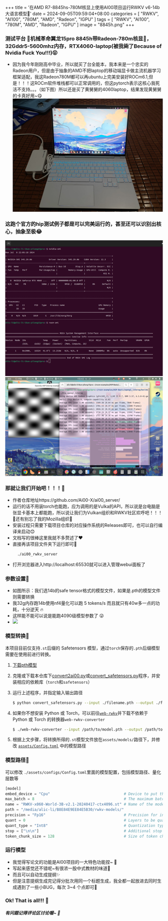 +++
title = '在AMD R7-8845hs-780M核显上使用AI00项目运行RWKV v6-14b大语言模型💫'
date = 2024-09-05T09:59:04+08:00
categories = [
    "RWKV",
    "AI100",
    "780M",
    "AMD",
    "Radeon",
    "IGPU"
]
tags = [
    "RWKV",
    "AI100",
    "780M",
    "AMD",
    "Radeon",
    "IGPU"
]
image = "8845h.png"
+++

### 测试平台 🐔机械革命翼龙15pro 8845h带Radeon-780m核显🚀，32Gddr5-5600mhz内存，RTX4060-laptop(被我毙了Because of Nvidia Fuck You!!!)😝
- 因为我今年刚刚高中毕业，所以就买了台全能本，我本来是一个忠实的Radeon用户，但是由于抽象的AMD不把laptop的移动端显卡做主流机器学习框架适配，我这Radeon780M都可以再ubuntu上完美安装好ROCm6.1,但是！！！这ROCm软件堆栈都可以正常调用的，但这pytorch表示这核心我死活不支持。。。（如下图）所以还是买了黄舅舅的4060laptop，结果发现黄舅舅的卡真好用~😋![](Image_1725505729569.jpg)

### 这跑个官方的hip测试例子都是可以完美运行的，甚至还可以识别出核心，抽象至极😂
![](ROCm-info.png)![](hip-example.png)

### 那就让我们开始吧！！！🤗
- 作者仓库地址https://github.com/Ai00-X/ai00_server/
- 运行的话不用装torch也能跑，应为调用的是Vulka的API，所以说是台电脑是张显卡基本上都能跑，所以说让我们为Vulkan组织和RWKV社区欢呼吧！！！🎉还有别忘了我的Mozilla组织🦊
- 安装过程只需要下载项目仓库的对应操作系统的Releases即可，也可以自行编译来启动😊
- 文档写的很棒这里我就不多赘述了❤️
- 直接再该项目文件夹下运行即可👀
  ```bash     
    ./ai00_rwkv_server
    ```
- 打开浏览器进入http://localhost:65530就可以进入管理webui面板了
### 参数设置🤔
- 如图所示：我们选14b的safe tensor格式的模型文件，如果是.pth的模型文件则需要转换
- 我32g内存跑14b使用nf4量化可以跑 5 tokens/s 而且就只有40w多一点的功耗，十分逆天 🔥
- 这样能不能可以说是能跑4090级模型参数了 😜
- ![](value.png)
### 模型转换📒

本项目目前仅支持`.st`后缀的 Safetensors 模型，通过`torch`保存的`.pth`后缀模型需要在使用前进行转换。

1. [下载pth模型](https://huggingface.co/BlinkDL)

2. 克隆或下载本仓库下[convert2ai00.py](./convert2ai00.py)或[convert_safetensors.py](./convert_safetensors.py)程序，并安装相应的依赖库（`torch`和`safetensors`）

3. 运行上述程序，并指定输入输出路径

    ```bash
    $ python convert_safetensors.py --input ./filename.pth --output ./filename.st
    ```

4. 如果你不想安装 Python 或 Torch，可以前往[`web-rwkv`](https://github.com/cryscan/web-rwkv/releases)并下载不依赖于 Python 或 Torch 的转换器`web-rwkv-converter`

    ```bash
    $ ./web-rwkv-converter --input /path/to/model.pth --output /path/to/model.st
    ```

5. 根据上文步骤，将转换所得的`.st`模型文件放在`assets/models/`路径下，并修改  [`assets/Config.toml`](./assets/Config.toml) 中的模型路径

### 模型路径💾
可以修改 ```./assets/configs/Config.toml```里面的模型配置，包括模型路径、量化层数等
```python
[model]
embed_device = "Cpu"                                 # Device to put the embed tensor ("Cpu" or "Gpu").
max_batch = 8                                        # The maximum batches that are cached on GPU.
name = "RWKV-x060-World-3B-v2.1-20240417-ctx4096.st" # Name of the model.
path = "/media/alic-li/B8E84E9EE84E5B30/rwkv-models/"                               # Path to the folder containing all models.
precision = "Fp16"                                   # Precision for intermediate tensors ("Fp16" or "Fp32"). "Fp32" yields better outputs but slower.
quant = 0                                            # Layers to be quantized.
quant_type = "Int8"                                  # Quantization type ("Int8" or "NF4").
stop = ["\n\n"]                                      # Additional stop words in generation.
token_chunk_size = 128                               # Size of token chunk that is inferred at once. For high end GPUs, this could be 64 or 128 (faster).

```
### 运行模型
- 我觉得写论文的功能是AI00项目的一大特色功能捏~ 🥰
- 写起来感觉还不错呢~有很浓一股中式教材的味道🤣
- 而且可以自动生成提纲✨
- 但是注意提纲生成完记得分批次用同一个标题生成，我全都一起放进去同时生成遇到了一些小BUG，每次 3~4 个点即可👀
### Ok! That is all!!! 🫡
##### 有问题记得评论区讨论喔~ 👀